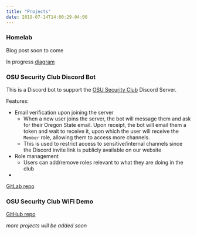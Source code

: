 ```yaml
---
title: "Projects"
date: 2019-07-14T14:00:29-04:00
---
```


### Homelab
Blog post soon to come

In progress [diagram](/img/lab.png)

### OSU Security Club Discord Bot
This is a Discord bot to support the [OSU Security Club](https://www.osusec.org) Discord Server.

Features:
* Email verification upon joining the server
  * When a new user joins the server, the bot will message them and ask for their Oregon State email. Upon receipt, the bot will email them a token and wait to receive it, upon which the user will receive the `Member` role, allowing them to access more channels.
  * This is used to restrict access to sensitive/internal channels since the Discord invite link is publicly available on our website
* Role management
  * Users can add/remove roles relevant to what they are doing in the club
* 

[GitLab repo](https://gitlab.com/osusec/discord-bot)

### OSU Security Club WiFi Demo
[GitHub repo](https://github.com/osusec/wifi-demo/)

_more projects will be added soon_
